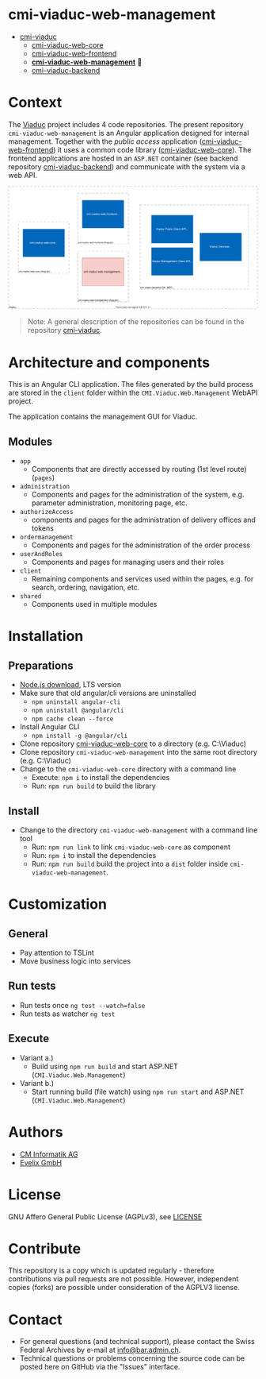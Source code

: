 # cmi-viaduc-web-management

- [cmi-viaduc](https://github.com/SwissFederalArchives/cmi-viaduc)
  - [cmi-viaduc-web-core](https://github.com/SwissFederalArchives/cmi-viaduc-web-core)
  - [cmi-viaduc-web-frontend](https://github.com/SwissFederalArchives/cmi-viaduc-web-frontend)
  - **[cmi-viaduc-web-management](https://github.com/SwissFederalArchives/cmi-viaduc-web-management)** :triangular_flag_on_post:
  - [cmi-viaduc-backend](https://github.com/SwissFederalArchives/cmi-viaduc-backend)

# Context

The [Viaduc](https://github.com/SwissFederalArchives/cmi-viaduc) project includes 4 code repositories. The present repository `cmi-viaduc-web-management` is an Angular application designed for internal management.
Together with the _public access_ application ([cmi-viaduc-web-frontend](https://github.com/SwissFederalArchives/cmi-viaduc-web-frontend)) it uses a common code library ([cmi-viaduc-web-core](https://github.com/SwissFederalArchives/cmi-viaduc-web-core)). The frontend applications are hosted in an `ASP.NET` container (see backend repository [cmi-viaduc-backend](https://github.com/SwissFederalArchives/cmi-viaduc-backend)) and communicate with the system via a web API.

![The Big-Picture](docs/imgs/context.svg)

> Note: A general description of the repositories can be found in the repository [cmi-viaduc](https://github.com/SwissFederalArchives/cmi-viaduc).

# Architecture and components

This is an Angular CLI application.
The files generated by the build process are stored in the `client` folder within the `CMI.Viaduc.Web.Management` WebAPI project.

The application contains the management GUI for Viaduc.

## Modules

- `app`
  - Components that are directly accessed by routing (1st level route) (`pages`)
- `administration`
  - Components and pages for the administration of the system, e.g. parameter administration, monitoring page, etc.
- `authorizeAccess`
  - components and pages for the administration of delivery offices and tokens
- `ordermanagement`
  - Components and pages for the administration of the order process
- `userAndRoles`
  - Components and pages for managing users and their roles
- `client`
  - Remaining components and services used within the pages, e.g. for search, ordering, navigation, etc.
- `shared`
  - Components used in multiple modules

# Installation

## Preparations

- [Node.js download](https://nodejs.org/en/), LTS version
- Make sure that old angular/cli versions are uninstalled
  - `npm uninstall angular-cli`
  - `npm uninstall @angular/cli`
  - `npm cache clean --force`
- Install Angular CLI
  - `npm install -g @angular/cli`
- Clone repository [cmi-viaduc-web-core](https://github.com/SwissFederalArchives/cmi-viaduc-web-core) to a directory (e.g. C:\Viaduc)
- Clone repository `cmi-viaduc-web-management` into the same root directory (e.g. C:\Viaduc)
- Change to the `cmi-viaduc-web-core` directory with a command line
  - Execute: `npm i` to install the dependencies
  - Run: `npm run build` to build the library

## Install

- Change to the directory `cmi-viaduc-web-management` with a command line tool
  - Run: `npm run link` to link `cmi-viaduc-web-core` as component
  - Run: `npm i` to install the dependencies
  - Run: `npm run build` build the project into a `dist` folder inside `cmi-viaduc-web-management`.

# Customization

## General

- Pay attention to TSLint
- Move business logic into services

## Run tests

- Run tests once `ng test --watch=false`
- Run tests as watcher `ng test`

## Execute

- Variant a.)
  - Build using `npm run build` and start ASP.NET (`CMI.Viaduc.Web.Management`)
- Variant b.)
  - Start running build (file watch) using `npm run start` and ASP.NET (`CMI.Viaduc.Web.Management`)

# Authors

- [CM Informatik AG](https://cmiag.ch)
- [Evelix GmbH](https://evelix.ch)

# License

GNU Affero General Public License (AGPLv3), see [LICENSE](LICENSE.TXT)

# Contribute

This repository is a copy which is updated regularly - therefore contributions via pull requests are not possible. However, independent copies (forks) are possible under consideration of the AGPLV3 license.

# Contact

- For general questions (and technical support), please contact the Swiss Federal Archives by e-mail at info@bar.admin.ch.
- Technical questions or problems concerning the source code can be posted here on GitHub via the "Issues" interface.
